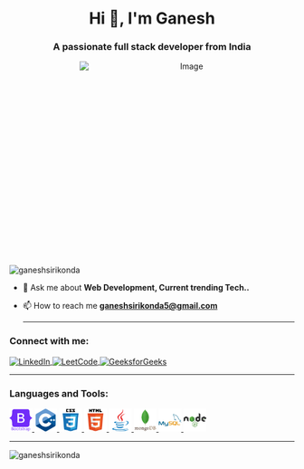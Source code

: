 <h1 align="center">Hi 👋, I'm Ganesh</h1>
<h3 align="center">A passionate full stack developer from India</h3>

<p align="center">
    <img style="float: right; margin-left: 20px;" height="360" width="380" src="https://i.pinimg.com/originals/03/a4/a5/03a4a5f034bf0bafa661fd8a8aabedc8.gif" alt="Image">
</p>

<p align="left">
    <img src="https://komarev.com/ghpvc/?username=ganeshsirikonda&label=Profile%20views&color=0e75b6&style=flat" alt="ganeshsirikonda" />
</p>

- 💬 Ask me about **Web Development, Current trending Tech..**

- 📫 How to reach me **ganeshsirikonda5@gmail.com**

  <hr>

<h3 align="left">Connect with me:</h3>
<p align="left">
    <a href="https://www.linkedin.com/in/ganesh--sirikonda/" target="_blank">
        <img align="center" src="https://raw.githubusercontent.com/rahuldkjain/github-profile-readme-generator/master/src/images/icons/Social/linked-in-alt.svg" alt="LinkedIn" height="30" width="40" />
    </a>
    <a href="https://leetcode.com/ganeshsirikonda5/" target="_blank">
        <img align="center" src="https://raw.githubusercontent.com/rahuldkjain/github-profile-readme-generator/master/src/images/icons/Social/leet-code.svg" alt="LeetCode" height="30" width="40" />
    </a>
    <a href="https://auth.geeksforgeeks.org/user/ganeshsirikonda5/" target="_blank">
        <img align="center" src="https://raw.githubusercontent.com/rahuldkjain/github-profile-readme-generator/master/src/images/icons/Social/geeks-for-geeks.svg" alt="GeeksforGeeks" height="30" width="40" />
    </a>
</p>

<hr>

<h3 align="left">Languages and Tools:</h3>
<p align="left">
    
   <a href="https://getbootstrap.com" target="_blank" rel="noreferrer"> <img src="https://raw.githubusercontent.com/devicons/devicon/master/icons/bootstrap/bootstrap-plain-wordmark.svg" alt="Bootstrap" width="40" height="40"/> </a> <a href="https://www.w3schools.com/cpp/" target="_blank" rel="noreferrer"> <img src="https://raw.githubusercontent.com/devicons/devicon/master/icons/cplusplus/cplusplus-original.svg" alt="C++" width="40" height="40"/> </a> <a href="https://www.w3schools.com/css/" target="_blank" rel="noreferrer"> <img src="https://raw.githubusercontent.com/devicons/devicon/master/icons/css3/css3-original-wordmark.svg" alt="CSS3" width="40" height="40"/> </a> <a href="https://www.w3.org/html/" target="_blank" rel="noreferrer"> <img src="https://raw.githubusercontent.com/devicons/devicon/master/icons/html5/html5-original-wordmark.svg" alt="HTML5" width="40" height="40"/> </a> <a href="https://www.java.com" target="_blank" rel="noreferrer"> <img src="https://raw.githubusercontent.com/devicons/devicon/master/icons/java/java-original.svg" alt="Java" width="40" height="40"/> </a> <a href="https://www.mongodb.com/" target="_blank" rel="noreferrer"> <img src="https://raw.githubusercontent.com/devicons/devicon/master/icons/mongodb/mongodb-original-wordmark.svg" alt="MongoDB" width="40" height="40"/> </a> <a href="https://www.mysql.com/" target="_blank" rel="noreferrer"> <img src="https://raw.githubusercontent.com/devicons/devicon/master/icons/mysql/mysql-original-wordmark.svg" alt="MySQL" width="40" height="40"/> </a> <a href="https://nodejs.org" target="_blank" rel="noreferrer"> <img src="https://raw.githubusercontent.com/devicons/devicon/master/icons/nodejs/nodejs-original-wordmark.svg" alt="Node.js" width="40" height="40"/>
    </a>
    
</p>
<hr>
<p>
    <img align="center" src="https://github-readme-stats.vercel.app/api/top-langs?username=ganeshsirikonda&show_icons=true&locale=en&layout=compact" alt="ganeshsirikonda" />
</p>
